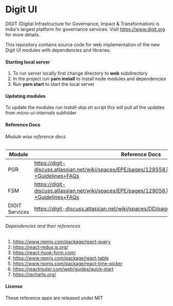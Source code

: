 # Digit UI
DIGIT (Digital Infrastructure for Governance, Impact & Transformation) is India's largest platform for governance services. Visit https://www.digit.org for more details.

This repository contains source code for web implementation of the new Digit UI modules with dependencies and libraries.

#### Starting local server
1. To run server locally first change directory to **web** subdirectory
1. In the project run **yarn install** to install node modules and dependencies 
1. Run **yarn start** to start the local server

#### Updating modules
To update the modules run *install-dep.sh* script this will pull all the updates from *micro-ui-internals* subfolder

#### Reference Docs

###### Module wise reference docs
Module | Reference Docs
------ | --------------
PGR | https://digit-discuss.atlassian.net/wiki/spaces/EPE/pages/1285587062/PGR+UI+Implementation+-+Guidelines+FAQs
FSM | https://digit-discuss.atlassian.net/wiki/spaces/EPE/pages/1290567710/FSM+UI+Implementation+-+Guidelines+FAQs
DIGIT Services | https://digit-discuss.atlassian.net/wiki/spaces/DD/pages/647364616/DIGIT+Services

###### Dependencies and their references
1. https://www.npmjs.com/package/react-query
2. https://react-redux.js.org/
3. https://react-hook-form.com/
4. https://www.npmjs.com/package/react-table
5. https://www.npmjs.com/package/react-time-picker
6. https://reactrouter.com/web/guides/quick-start
7. https://recharts.org/

#### License
These reference apps are released under MIT
